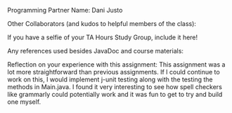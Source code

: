 Programming Partner Name: Dani Justo

Other Collaborators (and kudos to helpful members of the class):

If you have a selfie of your TA Hours Study Group, include it here!

Any references used besides JavaDoc and course materials: 

Reflection on your experience with this assignment: 
This assignment was a lot more straightforward than previous assignments. If I could continue to work on this, I would implement j-unit testing along with the testing the methods in Main.java. I found it very interesting to see how spell checkers like grammarly could potentially work and it was fun to get to try and build one myself. 